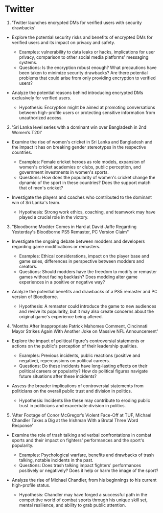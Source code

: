# Twitter

1. 'Twitter launches encrypted DMs for verified users with security drawbacks'

- Explore the potential security risks and benefits of encrypted DMs for verified users and its impact on privacy and safety.
  - Examples: vulnerability to data leaks or hacks, implications for user privacy, comparison to other social media platforms' messaging systems.
  - Questions: Is the encryption robust enough? What precautions have been taken to minimize security drawbacks? Are there potential problems that could arise from only providing encryption to verified users?

- Analyze the potential reasons behind introducing encrypted DMs exclusively for verified users.
  - Hypothesis: Encryption might be aimed at promoting conversations between high-profile users or protecting sensitive information from unauthorized access.

2. 'Sri Lanka level series with a dominant win over Bangladesh in 2nd Women’s T20I'

- Examine the rise of women's cricket in Sri Lanka and Bangladesh and the impact it has on breaking gender stereotypes in the respective countries.
  - Examples: Female cricket heroes as role models, expansion of women's cricket academies or clubs, public perception, and government investments in women's sports.
  - Questions: How does the popularity of women's cricket change the dynamic of the sport in these countries? Does the support match that of men's cricket?

- Investigate the players and coaches who contributed to the dominant win of Sri Lanka's team.
  - Hypothesis: Strong work ethics, coaching, and teamwork may have played a crucial role in the victory.

3. "Bloodborne Modder Comes in Hard at David Jaffe Regarding Yesterday's Bloodborne PS5 Remaster, PC Version Claim"

- Investigate the ongoing debate between modders and developers regarding game modifications or remasters.
  - Examples: Ethical considerations, impact on the player base and game sales, differences in perspective between modders and creators.
  - Questions: Should modders have the freedom to modify or remaster games without facing backlash? Does modding alter game experiences in a positive or negative way?

- Analyze the potential benefits and drawbacks of a PS5 remaster and PC version of Bloodborne.
  - Hypothesis: A remaster could introduce the game to new audiences and revive its popularity, but it may also create concerns about the original game's experience being altered.

4. 'Months After Inappropriate Patrick Mahomes Comment, Cincinnati Mayor Strikes Again With Another Joke on Massive NFL Announcement'

- Explore the impact of political figure's controversial statements or actions on the public's perception of their leadership qualities.
  - Examples: Previous incidents, public reactions (positive and negative), repercussions on political careers.
  - Questions: Do these incidents have long-lasting effects on their political careers or popularity? How do political figures navigate future situations after these incidents?

- Assess the broader implications of controversial statements from politicians on the overall public trust and division in politics.
  - Hypothesis: Incidents like these may contribute to eroding public trust in politicians and exacerbate division in politics.

5. 'After Footage of Conor McGregor’s Violent Face-Off at TUF, Michael Chandler Takes a Dig at the Irishman With a Brutal Three Word Response'

- Examine the role of trash talking and verbal confrontations in combat sports and their impact on fighters' performances and the sport's popularity.
  - Examples: Psychological warfare, benefits and drawbacks of trash talking, notable incidents in the past.
  - Questions: Does trash talking impact fighters' performances positively or negatively? Does it help or harm the image of the sport?

- Analyze the rise of Michael Chandler, from his beginnings to his current high-profile status.
  - Hypothesis: Chandler may have forged a successful path in the competitive world of combat sports through his unique skill set, mental resilience, and ability to grab public attention.